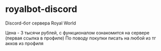 # royalbot-discord
Discord-бот сервера Royal World

Цена - 3 тысячи рублей, с функционалом ознакомится на сервере (первая ссылка в профиле) 
По поводу покупки писать на любой из тг акков из профиля
